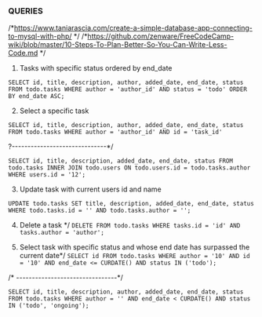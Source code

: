 
### QUERIES 


/*https://www.taniarascia.com/create-a-simple-database-app-connecting-to-mysql-with-php/ */
/*https://github.com/zenware/FreeCodeCamp-wiki/blob/master/10-Steps-To-Plan-Better-So-You-Can-Write-Less-Code.md */


1. Tasks with specific status ordered by end_date

`SELECT id, title, description, author, added_date, end_date, status
FROM todo.tasks
WHERE author = 'author_id'
AND status = 'todo'
ORDER BY end_date ASC;`

2. Select a specific task 

`SELECT id, title, description, author, added_date, end_date, status
FROM todo.tasks
WHERE author = 'author_id'
AND id = 'task_id'
`

?------------------------------*/

`SELECT id, title, description, added_date, end_date, status
FROM todo.tasks
INNER JOIN todo.users
ON todo.users.id = todo.tasks.author
WHERE users.id = '12';`


3. Update task with current users id and name 

`UPDATE todo.tasks
SET title, description, added_date, end_date, status
WHERE todo.tasks.id = ''
AND todo.tasks.author = '';`

4. Delete a task */
`DELETE
FROM todo.tasks
WHERE tasks.id = 'id'
AND tasks.author = 'author';`

5. Select task with specific status and whose end date has surpassed the current date*/
`SELECT id
FROM todo.tasks
WHERE author = '10'
AND id = '10'
AND end_date <= CURDATE()
AND status IN ('todo');`

/* --------------------------------*/

`SELECT id,
       title,
       description,
       author,
       added_date,
       end_date,
       status
FROM todo.tasks
WHERE author = ''
AND end_date < CURDATE()
AND status IN ('todo', 'ongoing');`